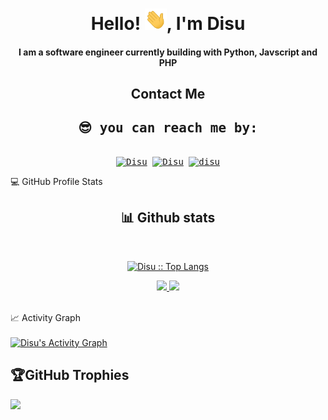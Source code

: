 <div align="center">
<h1 align="center">Hello! <img width="35" src="https://github.com/1999AZZAR/1999AZZAR/blob/main/resources/img/waving.gif">, I'm Disu</h1>
<h4 align="center">I am a software engineer currently building with Python, Javscript and PHP</h4>
</div>





<h2 align="center"> Contact Me </h2>
<div>
  <samp>
    <h2 align="center">😎 you can reach me by:</h2>
    <p align="center">
      <br/>
      <a href="https://www.linkedin.com/in/disu0j/" target="blank"><img align="center"
         src="https://img.shields.io/badge/linkedin-%231DA1F2.svg?style=for-the-badge&logo=linkedin&logoColor=white"
         alt="Disu" height="30"/></a>
       <a href="https://twitter.com/DisuJ0" target="blank"><img align="center"
         src="https://img.shields.io/badge/twitter-1DA1F2.svg?style=for-the-badge&logo=twitter&logoColor=white"
         alt="Disu" height="30"/></a>
      <a href="https://mailto:disujt@gmail.com" target="blank"><img align="center"
         src="https://img.shields.io/badge/gmail-EA4335.svg?style=for-the-badge&logo=gmail&logoColor=white"
         alt="disu" height="30"/></a>
    </p>
 
  </samp>
</div>





  <summary>💻 GitHub Profile Stats</summary>
  <div>
    <h2 align="center"> 📊 Github stats </h2>
      <br/>
        <p align="center">
          <a href="https://github.com/DisuToyin/">
          <img src="https://github-readme-stats.vercel.app/api/top-langs/?username=DisuToyin&langs_count=8&theme=gruvbox&layout=compact&hide_border=true" alt="Disu :: Top Langs" /></a>
        </p>
        <p align="center">
          <a href="https://github.com/DisuToyin/">
          <img width="49.5%" src="https://github-readme-stats.vercel.app/api?username=DisuToyin&show_icons=true&theme=gruvbox&hide_border=true" />
          <img width="49.5%" src="https://github-readme-streak-stats.herokuapp.com/?user=DisuToyin&theme=gruvbox&hide_border=true" />
          </a>
       </p>
     <br>
  </div>    



  <summary>📈 Activity Graph</summary>
  <br/>
<a href="https://github.com/ashutosh00710/github-readme-activity-graph"><img alt="Disu's Activity Graph" src="https://activity-graph.herokuapp.com/graph/?username=DisuToyin&bg_color=000&color=fff&line=00E676&point=fff&hide_border=true" /></a>



<!-- <h2 align="center"> 🏆 Github Trophies</h2> -->
## 🏆GitHub Trophies
![](https://github-profile-trophy.vercel.app/?username=nneji123&theme=tokyonight&no-frame=false&no-bg=false&margin-w=4)

